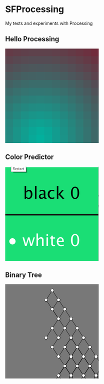 # SFProcessing

My tests and experiments with Processing

## Hello Processing

![alt text](images/helloprocessing.gif "Hello Processing")

## Color Predictor

![alt text](images/colorpredictor.gif "Color Predictor")

## Binary Tree

![alt text](images/binarytree.gif "Binary Tree")